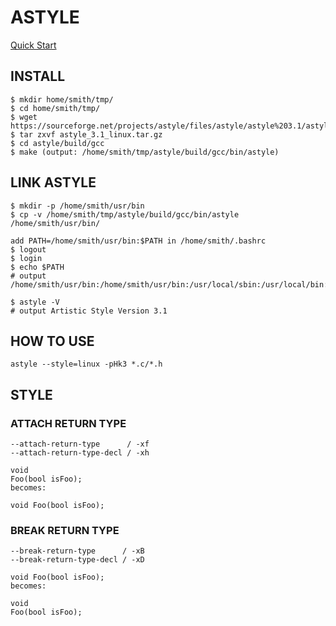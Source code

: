 # ASTYLE

[Quick Start](http://astyle.sourceforge.net/astyle.html#_Quick_Start)

## INSTALL

```text
$ mkdir home/smith/tmp/
$ cd home/smith/tmp/
$ wget https://sourceforge.net/projects/astyle/files/astyle/astyle%203.1/astyle_3.1_linux.tar.gz
$ tar zxvf astyle_3.1_linux.tar.gz
$ cd astyle/build/gcc
$ make (output: /home/smith/tmp/astyle/build/gcc/bin/astyle)
```

## LINK ASTYLE

```text
$ mkdir -p /home/smith/usr/bin
$ cp -v /home/smith/tmp/astyle/build/gcc/bin/astyle /home/smith/usr/bin/

add PATH=/home/smith/usr/bin:$PATH in /home/smith/.bashrc
$ logout
$ login
$ echo $PATH
# output
/home/smith/usr/bin:/home/smith/usr/bin:/usr/local/sbin:/usr/local/bin:/usr/sbin:/usr/bin:/sbin:/bin:/usr/games:/usr/local/games

$ astyle -V
# output Artistic Style Version 3.1
```

## HOW TO USE

```text
astyle --style=linux -pHk3 *.c/*.h
```

## STYLE

### ATTACH RETURN TYPE

```text
--attach-return-type      / -xf
--attach-return-type-decl / -xh
```

```text
void
Foo(bool isFoo);
becomes:

void Foo(bool isFoo);
```

### BREAK RETURN TYPE

```text
--break-return-type      / -xB
--break-return-type-decl / -xD
```

```text
void Foo(bool isFoo);
becomes:

void
Foo(bool isFoo);
```

